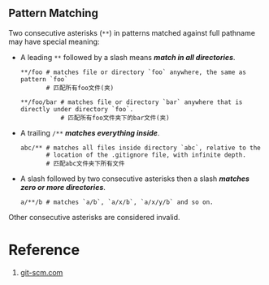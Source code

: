 ## Pattern Matching

Two consecutive asterisks (`**`) in patterns matched against full pathname
may have special meaning:

- A leading `**` followed by a slash means ***match in all directories***.

  ```shell
  **/foo # matches file or directory `foo` anywhere, the same as pattern `foo`
         # 匹配所有foo文件(夹)

  **/foo/bar # matches file or directory `bar` anywhere that is directly under directory `foo`.
             # 匹配所有foo文件夹下的bar文件(夹)
  ```

- A trailing `/**` ***matches everything inside***.

  ```
  abc/** # matches all files inside directory `abc`, relative to the
         # location of the .gitignore file, with infinite depth.
         # 匹配abc文件夹下所有文件
  ```

- A slash followed by two consecutive asterisks then a slash ***matches
zero or more directories***.

  ```
  a/**/b # matches `a/b`, `a/x/b`, `a/x/y/b` and so on.
  ```

Other consecutive asterisks are considered invalid.


# Reference
1. [git-scm.com](http://git-scm.com/docs/gitignore)
